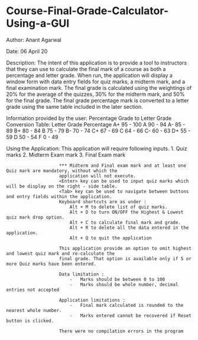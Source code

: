 # Course-Final-Grade-Calculator-Using-a-GUI
 Author:          Anant Agarwal

 Date:            06 April 20

Description:        The intent of this application is to provide a tool to instructors that they can use to calculate
                    the final mark of a course as both a percentage and letter grade. When run, the application will
                    display a window form with data entry fields for quiz marks, a midterm mark, and a final examination
                    mark. The final grade is calculated using the weightings of 20% for the average of the quizzes, 30% 
                    for the midterm mark, and 50% for the final grade. The final grade percentage mark is converted to a 
                    letter grade using the same table included in the later section.

Information provided by the user:
                    Percentage Grade to Letter Grade Conversion Table:
                        Letter Grade                Percentage
                            A+                       95 - 100
                            A                        90 - 94
                            A-                       85 - 89
                            B+                       80 - 84
                            B                        75 - 79
                            B-                       70 - 74
                            C+                       67 - 69
                            C                        64 - 66
                            C-                       60 - 63
                            D+                       55 - 59
                            D                        50 - 54
                            F                        0  - 49

Using the Application:    This application will require following inputs.
                        1. Quiz marks
                        2. Midterm Exam mark
                        3. Final Exam mark

                        *** Midterm and Final exam mark and at least one Quiz mark are mandatory, without which the
                        application will not execute.
                        <Enter> key can be used to input quiz marks which will be display on the right - side table.
                        <Tab> key can be used to navigate between buttons and entry fields within the application.
                        Keyboard shortcuts are as under :
                            Alt + M to delete list of quiz marks.
                            Alt + D to turn ON/OFF the Highest & Lowest quiz mark drop option.
                            Alt + C to calculate final mark and grade.
                            Alt + R to delete all the data entered in the application.
                            Alt + Q to quit the application

                        This application provide an option to omit highest and lowest quiz mark and re-calculate the
                        final grade. That option is available only if 5 or more Quiz marks have been entered.

                        Data limitation :
                            -   Marks should be between 0 to 100
                            -   Marks should be whole number, decimal entries not accepted

                        Application limitations :
                            -   Final mark calculated is rounded to the nearest whole number.
                            -   Marks entered cannot be recovered if Reset button is clicked.

                        There were no compilation errors in the program
